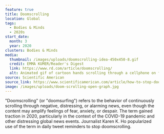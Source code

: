 ```yaml
---
feature: true
title: Doomscrolling
location: Global
tags:
  - Bodies & Minds
  - 2020s
start_date:
  month: 3
  year: 2020
clusters: Bodies & Minds
media:
  thumbnail: /images/uploads/doomscrolling-idea-450x450-8.gif
  credit: EMMA KUMER/Reader's Digest
  link: https://www.rd.com/article/doomscrolling/
  alt: Animated gif of cartoon hands scrolling through a cellphone on fire.
source: Scientific American
source_link: https://www.scientificamerican.com/article/how-to-stop-doomscrolling-news-and-social-media/
image: /images/uploads/doom-scrolling-open-graph.jpg
---
```

"Doomscrolling" (or "doomsurfing") refers to the behavior of continuously scrolling through negative, distressing, or alarming news, even though the content may amplify feelings of fear, anxiety, or despair. The term gained traction in 2020, particularly in the context of the COVID-19 pandemic and other distressing global news events. Journalist Karen K. Ho popularized use of the term in daily tweet reminders to stop doomscrolling.
